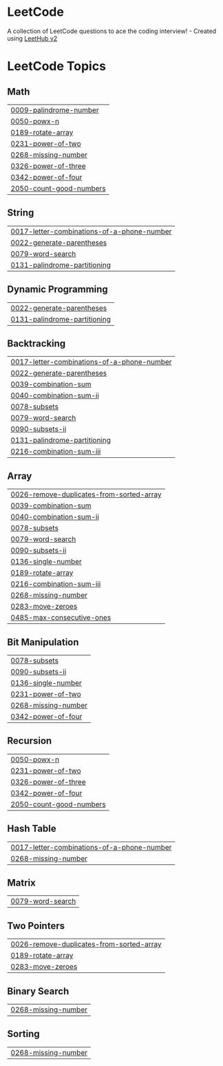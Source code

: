 # LeetCode
A collection of LeetCode questions to ace the coding interview! - Created using [LeetHub v2](https://github.com/arunbhardwaj/LeetHub-2.0)

<!---LeetCode Topics Start-->
# LeetCode Topics
## Math
|  |
| ------- |
| [0009-palindrome-number](https://github.com/YashPandey7/LeetCode/tree/master/0009-palindrome-number) |
| [0050-powx-n](https://github.com/YashPandey7/LeetCode/tree/master/0050-powx-n) |
| [0189-rotate-array](https://github.com/YashPandey7/LeetCode/tree/master/0189-rotate-array) |
| [0231-power-of-two](https://github.com/YashPandey7/LeetCode/tree/master/0231-power-of-two) |
| [0268-missing-number](https://github.com/YashPandey7/LeetCode/tree/master/0268-missing-number) |
| [0326-power-of-three](https://github.com/YashPandey7/LeetCode/tree/master/0326-power-of-three) |
| [0342-power-of-four](https://github.com/YashPandey7/LeetCode/tree/master/0342-power-of-four) |
| [2050-count-good-numbers](https://github.com/YashPandey7/LeetCode/tree/master/2050-count-good-numbers) |
## String
|  |
| ------- |
| [0017-letter-combinations-of-a-phone-number](https://github.com/YashPandey7/LeetCode/tree/master/0017-letter-combinations-of-a-phone-number) |
| [0022-generate-parentheses](https://github.com/YashPandey7/LeetCode/tree/master/0022-generate-parentheses) |
| [0079-word-search](https://github.com/YashPandey7/LeetCode/tree/master/0079-word-search) |
| [0131-palindrome-partitioning](https://github.com/YashPandey7/LeetCode/tree/master/0131-palindrome-partitioning) |
## Dynamic Programming
|  |
| ------- |
| [0022-generate-parentheses](https://github.com/YashPandey7/LeetCode/tree/master/0022-generate-parentheses) |
| [0131-palindrome-partitioning](https://github.com/YashPandey7/LeetCode/tree/master/0131-palindrome-partitioning) |
## Backtracking
|  |
| ------- |
| [0017-letter-combinations-of-a-phone-number](https://github.com/YashPandey7/LeetCode/tree/master/0017-letter-combinations-of-a-phone-number) |
| [0022-generate-parentheses](https://github.com/YashPandey7/LeetCode/tree/master/0022-generate-parentheses) |
| [0039-combination-sum](https://github.com/YashPandey7/LeetCode/tree/master/0039-combination-sum) |
| [0040-combination-sum-ii](https://github.com/YashPandey7/LeetCode/tree/master/0040-combination-sum-ii) |
| [0078-subsets](https://github.com/YashPandey7/LeetCode/tree/master/0078-subsets) |
| [0079-word-search](https://github.com/YashPandey7/LeetCode/tree/master/0079-word-search) |
| [0090-subsets-ii](https://github.com/YashPandey7/LeetCode/tree/master/0090-subsets-ii) |
| [0131-palindrome-partitioning](https://github.com/YashPandey7/LeetCode/tree/master/0131-palindrome-partitioning) |
| [0216-combination-sum-iii](https://github.com/YashPandey7/LeetCode/tree/master/0216-combination-sum-iii) |
## Array
|  |
| ------- |
| [0026-remove-duplicates-from-sorted-array](https://github.com/YashPandey7/LeetCode/tree/master/0026-remove-duplicates-from-sorted-array) |
| [0039-combination-sum](https://github.com/YashPandey7/LeetCode/tree/master/0039-combination-sum) |
| [0040-combination-sum-ii](https://github.com/YashPandey7/LeetCode/tree/master/0040-combination-sum-ii) |
| [0078-subsets](https://github.com/YashPandey7/LeetCode/tree/master/0078-subsets) |
| [0079-word-search](https://github.com/YashPandey7/LeetCode/tree/master/0079-word-search) |
| [0090-subsets-ii](https://github.com/YashPandey7/LeetCode/tree/master/0090-subsets-ii) |
| [0136-single-number](https://github.com/YashPandey7/LeetCode/tree/master/0136-single-number) |
| [0189-rotate-array](https://github.com/YashPandey7/LeetCode/tree/master/0189-rotate-array) |
| [0216-combination-sum-iii](https://github.com/YashPandey7/LeetCode/tree/master/0216-combination-sum-iii) |
| [0268-missing-number](https://github.com/YashPandey7/LeetCode/tree/master/0268-missing-number) |
| [0283-move-zeroes](https://github.com/YashPandey7/LeetCode/tree/master/0283-move-zeroes) |
| [0485-max-consecutive-ones](https://github.com/YashPandey7/LeetCode/tree/master/0485-max-consecutive-ones) |
## Bit Manipulation
|  |
| ------- |
| [0078-subsets](https://github.com/YashPandey7/LeetCode/tree/master/0078-subsets) |
| [0090-subsets-ii](https://github.com/YashPandey7/LeetCode/tree/master/0090-subsets-ii) |
| [0136-single-number](https://github.com/YashPandey7/LeetCode/tree/master/0136-single-number) |
| [0231-power-of-two](https://github.com/YashPandey7/LeetCode/tree/master/0231-power-of-two) |
| [0268-missing-number](https://github.com/YashPandey7/LeetCode/tree/master/0268-missing-number) |
| [0342-power-of-four](https://github.com/YashPandey7/LeetCode/tree/master/0342-power-of-four) |
## Recursion
|  |
| ------- |
| [0050-powx-n](https://github.com/YashPandey7/LeetCode/tree/master/0050-powx-n) |
| [0231-power-of-two](https://github.com/YashPandey7/LeetCode/tree/master/0231-power-of-two) |
| [0326-power-of-three](https://github.com/YashPandey7/LeetCode/tree/master/0326-power-of-three) |
| [0342-power-of-four](https://github.com/YashPandey7/LeetCode/tree/master/0342-power-of-four) |
| [2050-count-good-numbers](https://github.com/YashPandey7/LeetCode/tree/master/2050-count-good-numbers) |
## Hash Table
|  |
| ------- |
| [0017-letter-combinations-of-a-phone-number](https://github.com/YashPandey7/LeetCode/tree/master/0017-letter-combinations-of-a-phone-number) |
| [0268-missing-number](https://github.com/YashPandey7/LeetCode/tree/master/0268-missing-number) |
## Matrix
|  |
| ------- |
| [0079-word-search](https://github.com/YashPandey7/LeetCode/tree/master/0079-word-search) |
## Two Pointers
|  |
| ------- |
| [0026-remove-duplicates-from-sorted-array](https://github.com/YashPandey7/LeetCode/tree/master/0026-remove-duplicates-from-sorted-array) |
| [0189-rotate-array](https://github.com/YashPandey7/LeetCode/tree/master/0189-rotate-array) |
| [0283-move-zeroes](https://github.com/YashPandey7/LeetCode/tree/master/0283-move-zeroes) |
## Binary Search
|  |
| ------- |
| [0268-missing-number](https://github.com/YashPandey7/LeetCode/tree/master/0268-missing-number) |
## Sorting
|  |
| ------- |
| [0268-missing-number](https://github.com/YashPandey7/LeetCode/tree/master/0268-missing-number) |
<!---LeetCode Topics End-->